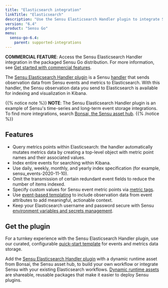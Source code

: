 ```yaml
---
title: "Elasticsearch integration"
linkTitle: "Elasticsearch"
description: "Use the Sensu Elasticsearch Handler plugin to integrate Sensu with your existing Elasticsearch workflows. Read about the features of Sensu's Elasticsearch integration and learn how to get the plugin."
version: "6.4"
product: "Sensu Go"
menu: 
  sensu-go-6.4:
    parent: supported-integrations
---
```


**COMMERCIAL FEATURE**: Access the Sensu Elasticsearch Handler integration in the packaged Sensu Go distribution.
For more information, see [Get started with commercial features][6].

The [Sensu Elasticsearch Handler plugin][4] is a Sensu [handler][1] that sends observation data from Sensu events and metrics to Elasticsearch.
With this handler, the Sensu observation data you send to Elasticsearch is available for indexing and visualization in Kibana.

{{% notice note %}}
**NOTE**: The Sensu Elasticsearch Handler plugin is an example of Sensu's time-series and long-term event storage integrations.
To find more integrations, search [Bonsai, the Sensu asset hub](https://bonsai.sensu.io/).
{{% /notice %}}

## Features

- Query metrics points within Elasticsearch: the handler automatically mutates metrics data by creating a top-level object with metric point names and their associated values.
- Index entire events for searching within Kibana.
- Use daily, weekly, monthly, and yearly index specification (for example, sensu_events-2020-11-10).
- Omit the transmission of certain redundant event fields to reduce the number of items indexed.
- Specify custom values for Sensu event metric points via [metric tags][8].
- Use [event-based templating][2] to include observation data from event attributes to add meaningful, actionable context.
- Keep your Elasticsearch username and password secure with Sensu [environment variables and secrets management][7].

## Get the plugin

For a turnkey experience with the Sensu Elasticsearch Handler plugin, use our curated, configurable [quick-start template][3] for events and metrics data storage.

Add the [Sensu Elasticsearch Handler plugin][4] with a dynamic runtime asset from Bonsai, the Sensu asset hub, to build your own workflow or integrate Sensu with your existing Elasticsearch workflows.
[Dynamic runtime assets][5] are shareable, reusable packages that make it easier to deploy Sensu plugins.


[1]: ../../../observability-pipeline/observe-process/handlers/
[2]: ../../../observability-pipeline/observe-process/handler-templates/
[3]: https://github.com/sensu/catalog/blob/main/pipelines/event-storage/elasticsearch.yaml
[4]: https://bonsai.sensu.io/assets/sensu/sensu-elasticsearch-handler
[5]: ../../assets
[6]: ../../../commercial/
[7]: ../../../operations/manage-secrets/
[8]: ../../../observability-pipeline/observe-schedule/checks/#output-metric-tags
